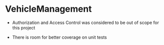 # VehicleManagement

- Authorization and Access Control was considered to be out of scope for this project

- There is room for better coverage on unit tests	
